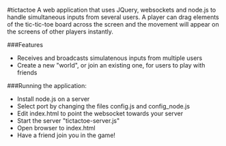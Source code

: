 #tictactoe
A web application that uses JQuery, websockets and node.js to handle simultaneous inputs from several users. A player can drag elements of the tic-tic-toe board across the screen and the movement will appear on the screens of other players instantly. 

###Features
* Receives and broadcasts simulatenous inputs from multiple users
* Create a new "world", or join an existing one, for users to play with friends

###Running the application:
* Install node.js on a server
* Select port by changing the files config.js and config_node.js
* Edit index.html to point the websocket towards your server
* Start the server "tictactoe-server.js"
* Open browser to index.html
* Have a friend join you in the game!